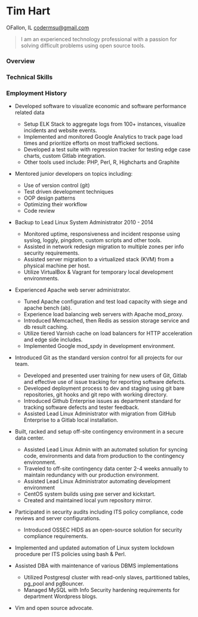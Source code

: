 # Tim Hart

OFallon, IL 
codermsu@gmail.com

> I am an experienced technology professional with a passion for solving
> difficult problems using open source tools.

### Overview


### Technical Skills


### Employment History


* Developed software to visualize economic and software performance related data
  * Setup ELK Stack to aggregate logs from 100+ instances, visualize incidents and website events.
  * Implemented and monitored Google Analytics to track page load times and prioritize efforts on most trafficked sections.
  * Developed a test suite with regression tracker for testing edge case
charts, custom Gitlab integration.
  * Other tools used include: PHP, Perl, R, Highcharts and Graphite

* Mentored junior developers on topics including:
  * Use of version control (git)
  * Test driven development techniques
  * OOP design patterns
  * Optimizing their workflow
  * Code review

* Backup to Lead Linux System Administrator 2010 - 2014
  * Monitored uptime, responsiveness and incident response using syslog, loggly, pingdom, custom scripts and other tools.
  * Assisted in network redesign migration to multiple zones per info security requirements.
  * Assisted server migration to a virtualized stack (KVM) from a physical machine per host.
  * Utilize VirtualBox & Vagrant for temporary local development environments.

* Experienced Apache web server administrator.
  * Tuned Apache configuration and test load capacity with siege and apache bench (ab).
  * Experience load balancing web servers with Apache mod_proxy.
  * Introduced Memcached, then Redis as session storage service and db result caching.
  * Utilize tiered Varnish cache on load balancers for HTTP acceleration and edge side includes.
  * Implemented Google mod_spdy in development environment.

* Introduced Git as the standard version control for all projects for our team.
  * Developed and presented user training for new users of Git, Gitlab and effective use of issue tracking for reporting software defects.
  * Developed deployment process to dev and staging using git bare repositories, git hooks and git repo with working directory.
  * Introduced Github Enterprise issues as department standard for tracking software defects and tester feedback.
  * Assisted Lead Linux Administrator with migration from GitHub Enterprise
to a Gitlab local installation.

* Built, racked and setup off-site contingency environment in a secure data center.
  * Assisted Lead Linux Admin with an automated solution for syncing code, environments and data from production to the contingency environment.
  * Traveled to off-site contingency data center 2-4 weeks annually to maintain redundancy with our production environment.
  * Assisted Lead Linux Administrator automating development environment
  * CentOS system builds using pxe server and kickstart.
  * Created and maintained local yum repository mirror.

* Participated in security audits including ITS policy compliance, code reviews and server configurations.
  * Introduced OSSEC HIDS as an open-source solution for security compliance requirements.
 * Implemented and updated automation of Linux system lockdown procedure per ITS policies using bash & Perl.

* Assisted DBA with maintenance of various DBMS implementations
  * Utilized Postgresql cluster with read-only slaves, partitioned tables, pg_pool and pgBouncer.
  * Managed MySQL with Info Security hardening requirements for department Wordpress blogs.

* Vim and open source advocate.


